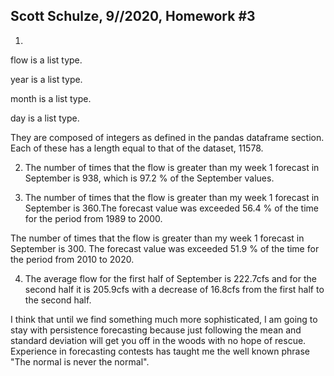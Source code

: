 ## Scott Schulze, 9//2020, Homework #3


1)

flow is a list type.

year is a list type.

month is a list type.

day is a list type.

They are composed of integers as defined in the pandas dataframe section.
Each of these has a length equal to that of the dataset, 11578.

2) The number of times that the flow is greater than my week 1 forecast in September is 938, which is 97.2 % of the September values.

3) The number of times that the flow is greater than my week 1 forecast in September is 360.The forecast value was exceeded  56.4 % of the time for the period from 1989 to 2000.

The number of times that the flow is greater than my week 1 forecast in September is 300. The forecast value was exceeded  51.9 % of the time for the period from 2010 to 2020.

4) The average flow for the first half of September is 222.7cfs and for the second half it is 205.9cfs with a decrease of 16.8cfs from the first half to the second half.

I think that until we find something much more sophisticated, I am going to stay with persistence forecasting because just following the mean and standard deviation will get you off in the woods with no hope of rescue. Experience in forecasting contests has taught me the well known phrase "The normal is never the normal".
